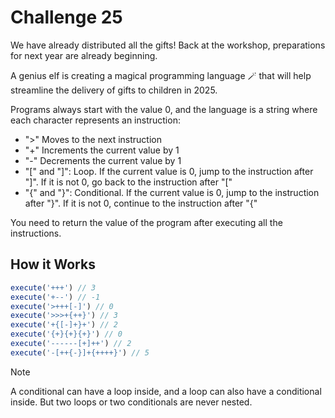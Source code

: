 # Challenge 25

We have already distributed all the gifts! Back at the workshop, preparations for next year are already beginning.

A genius elf is creating a magical programming language 🪄 that will help streamline the delivery of gifts to children in 2025.

Programs always start with the value 0, and the language is a string where each character represents an instruction:

- ">" Moves to the next instruction
- "+" Increments the current value by 1
- "-" Decrements the current value by 1
- "[" and "]": Loop. If the current value is 0, jump to the instruction after "]". If it is not 0, go back to the instruction after "["
- "{" and "}": Conditional. If the current value is 0, jump to the instruction after "}". If it is not 0, continue to the instruction after "{"

You need to return the value of the program after executing all the instructions.
## How it Works
```javascript
execute('+++') // 3
execute('+--') // -1
execute('>+++[-]') // 0
execute('>>>+{++}') // 3
execute('+{[-]+}+') // 2
execute('{+}{+}{+}') // 0
execute('------[+]++') // 2
execute('-[++{-}]+{++++}') // 5
```
>[!NOTE]
>A conditional can have a loop inside, and a loop can also have a conditional inside. But two loops or two conditionals are never nested.
